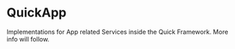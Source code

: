 # QuickApp

Implementations for App related Services inside the Quick Framework.
More info will follow.